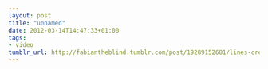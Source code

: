 ```yaml
---
layout: post
title: "unnamed"
date: 2012-03-14T14:47:33+01:00
tags:
- video
tumblr_url: http://fabiantheblind.tumblr.com/post/19289152681/lines-creator-demo-by-lines-creator-lines-creator
---
```

